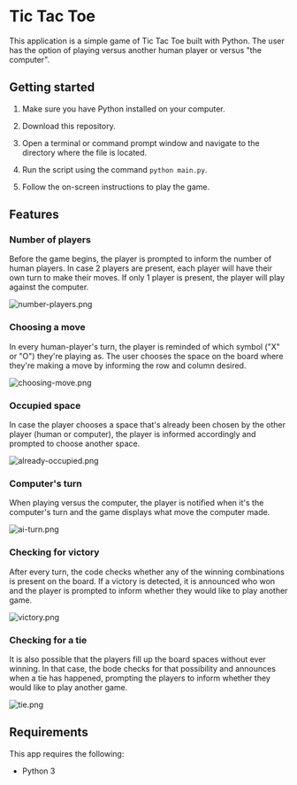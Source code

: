# Tic Tac Toe
This application is a simple game of Tic Tac Toe built with Python. The user has the option of playing versus another human player or versus "the computer".

## Getting started
1. Make sure you have Python installed on your computer.

2. Download this repository.

3. Open a terminal or command prompt window and navigate to the directory where the file is located.

4. Run the script using the command `python main.py`.

5. Follow the on-screen instructions to play the game.

## Features
### Number of players
Before the game begins, the player is prompted to inform the number of human players. In case 2 players are present, each player will have their own turn to make their moves. If only 1 player is present, the player will play against the computer.

![number-players.png](https://i.ibb.co/z6WdDr7/number-players.png)

### Choosing a move
In every human-player's turn, the player is reminded of which symbol ("X" or "O") they're playing as. The user chooses the space on the board where they're making a move by informing the row and column desired.

![choosing-move.png](https://i.ibb.co/w7GpRSC/choosing-move.png)

### Occupied space
In case the player chooses a space that's already been chosen by the other player (human or computer), the player is informed accordingly and prompted to choose another space.

![already-occupied.png](https://i.ibb.co/1GxbNPk/already-occupied.png)

### Computer's turn
When playing versus the computer, the player is notified when it's the computer's turn and the game displays what move the computer made.

![ai-turn.png](https://i.ibb.co/dMYRkb8/ai-turn.png)

### Checking for victory
After every turn, the code checks whether any of the winning combinations is present on the board. If a victory is detected, it is announced who won and the player is prompted to inform whether they would like to play another game.

![victory.png](https://i.ibb.co/5s1Kjbc/victory.png)

### Checking for a tie
It is also possible that the players fill up the board spaces without ever winning. In that case, the bode checks for that possibility and announces when a tie has happened, prompting the players to inform whether they would like to play another game.

![tie.png](https://i.ibb.co/7RQ4rKH/tie.png)

## Requirements
This app requires the following:

+ Python 3
